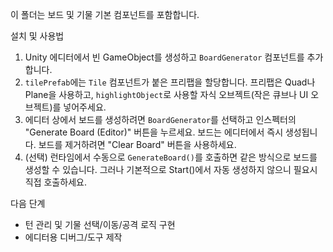 이 폴더는 보드 및 기물 기본 컴포넌트를 포함합니다.

설치 및 사용법
1. Unity 에디터에서 빈 GameObject를 생성하고 `BoardGenerator` 컴포넌트를 추가합니다.
2. `tilePrefab`에는 `Tile` 컴포넌트가 붙은 프리팹을 할당합니다. 프리팹은 Quad나 Plane을 사용하고, `highlightObject`로 사용할 자식 오브젝트(작은 큐브나 UI 오브젝트)를 넣어주세요.
3. 에디터 상에서 보드를 생성하려면 `BoardGenerator`를 선택하고 인스펙터의 "Generate Board (Editor)" 버튼을 누르세요. 보드는 에디터에서 즉시 생성됩니다. 보드를 제거하려면 "Clear Board" 버튼을 사용하세요.
4. (선택) 런타임에서 수동으로 `GenerateBoard()`를 호출하면 같은 방식으로 보드를 생성할 수 있습니다. 그러나 기본적으로 Start()에서 자동 생성하지 않으니 필요시 직접 호출하세요.

다음 단계
- 턴 관리 및 기물 선택/이동/공격 로직 구현
- 에디터용 디버그/도구 제작

